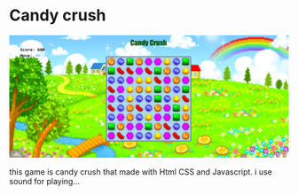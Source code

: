 # Candy crush

![alt text](./Assets/image.png)

this game is candy crush that made with Html CSS and Javascript.
i use sound for playing...
